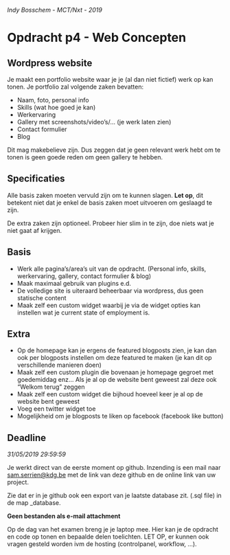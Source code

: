 *Indy Bosschem - MCT/Nxt - 2019*
# Opdracht p4 - Web Concepten
## Wordpress website
Je maakt een portfolio website waar je je (al dan niet fictief) werk op kan tonen.
Je portfolio zal volgende zaken bevatten:
 - Naam, foto, personal info
 - Skills (wat hoe goed je kan)
 - Werkervaring
 - Gallery met screenshots/video’s/… (je werk laten zien)
 - Contact formulier
 - Blog

Dit mag makebelieve zijn. Dus zeggen dat je geen relevant werk hebt om te tonen is geen goede reden om geen gallery te hebben.

## Specificaties
Alle basis zaken moeten vervuld zijn om te kunnen slagen.
**Let op**, dit betekent niet dat je enkel de basis zaken moet uitvoeren om geslaagd te zijn.

De extra zaken zijn optioneel. Probeer hier slim in te zijn, doe niets wat je niet gaat af krijgen.

## Basis
- Werk alle pagina’s/area’s uit van de opdracht. (Personal info, skills, werkervaring, gallery, contact formulier & blog)
- Maak maximaal gebruik van plugins e.d.
- De volledige site is uiteraard beheerbaar via wordpress, dus geen statische content
- Maak zelf een custom widget waarbij je via de widget opties kan instellen wat je current state of
employment is.

## Extra
- Op de homepage kan je ergens de featured blogposts zien, je kan dan ook per blogposts instellen om deze featured te maken (je kan dit op verschillende manieren doen)
- Maak zelf een custom plugin die bovenaan je homepage gegroet met goedemiddag enz… Als je al op de website bent geweest zal deze ook “Welkom terug” zeggen
- Maak zelf een custom widget die bijhoud hoeveel keer je al op de website bent geweest
- Voeg een twitter widget toe
- Mogelijkheid om je blogposts te liken op facebook (facebook like button)

## Deadline
*31/05/2019 29:59:59*

Je werkt direct van de eerste moment op github.
Inzending is een mail naar sam.serrien@kdg.be met de link van deze github en de online link van uw project.

Zie dat er in je github ook een export van je laatste database zit. (.sql file) in de map _database.

**Geen bestanden als e-mail attachment**

Op de dag van het examen breng je je laptop mee.
Hier kan je de opdracht en code op tonen en bepaalde delen toelichten. LET OP, er kunnen ook vragen gesteld worden ivm de hosting (controlpanel, workflow, …).